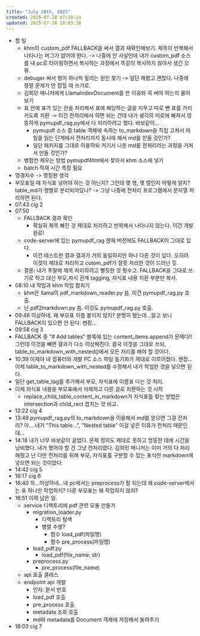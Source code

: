 ```yaml
---
title: "July 28th, 2025"
created: 2025-07-28 07:10:24
updated: 2025-07-28 18:03:30
---
```

  * 할 일
    * khm의 custom_pdf FALLBACK을 써서 결과 재확인해보기. 제목이 반복해서 나타나는 버그가 없어야 한다. -> 나중에 안 사실인데 내가 custom_pdf 소스를 내 pc로 타이핑하면서 복사하는 과정에서 똑같이 복사하지 않아서 생긴 오류.
    * debuger 써서 행이 하나씩 밀리는 원인 찾기 -> 일단 해봤고 괜찮다. 나중에 정말 문제가 안 잡힐 때 쓰기로.
    * 김희민 매니저에게 LlamaIndexDocument를 쓴 이유와 꼭 써야 하는지 물어보기
    * 표 안에 표가 있는 칸을 처리해서 표에 해당하는 글을 지우고 따로 뺀 표를 가리키도록 치환 -> 이건 전처리에서 하면 되는 건데 내가 생각의 미로에 빠져서 엉뚱하게 pymupdf_rag.py에서 다 처리하려고 했다. 바보같이...
      * pymupdf 소스 중 table 객체에 속하는 to_markdown을 직접 고쳐서 파일을 읽는 단계에서 전처리까지 동시에 해서 md를 만들 것인가?
      * 일단 패키지를 그대로 이용하되 거기서 나온 md를 전처리라는 과정을 거쳐서 만들 것인가?
    * 병합칸 채우는 방법 pymupdf4llm에서 찾아서 khm 소스에 넣기
    * batch 적재 시간 측정 필요
  * 명경지수 -> 명징한 생각
  * 부모표일 때 자식표 넣어야 하는 것 아닌지? 그런데 몇 행, 몇 렬인지 어떻게 알지? table_md가 행별로 분리되어있나? -> 그냥 나중에 전처리 프로그램에서 문자열 처리하면 된다.
  * 07:43 cig 2
  * 07:50 
    * FALLBACK 결과 확인
      * 확실히 제목 빠진 것 제대로 처리하고 반복해서 나타나지 않는다. 이건 개발 완료!
    * code-server에 있는 pymupdf_rag 현재 버전에도 FALLBACK이 그대로 있다.
      * 이건 테스트한 결과 결과가 거의 동일하지만 하나 다른 것이 있다. 오히려 이것이 제대로 처리하고 cutom_pdf가 잘못 처리한 것이 드러난 듯.
    * 결론: 내가 주말에 제목 처리하려고 뻘짓한 것 헛수고. FALLBACK을 그대로 쓰기로 하고 대신 부모,자식 관계 tagging, 자식표 내용 치환 부분만 복사.
  * 08:10 내 작업과 khm 작업 합치기
    * khm은 llama의 pdf_markdown_reader.py 씀. 이건 pymupdf_rag.py 호출.
    * 난 pdf2markdown.py 씀. 이것도 pymupdf_rag.py 호출.
  * 09:46 이상하네. 왜 부모표 이름 붙이지 않지? 분명히 됐는데...알고 보니 FALLBACK이 있으면 안 된다. 젠장...
  * 09:58 cig 3
  * FALLBACK 중 "# Add tables" 블록에 있는  content_items.append가 문제다!! 그런데 이것을 빼면 결과가 다소 이상해진다. 결국 이것을 그대로 쓰되, table_to_markdown_with_nested()에서 모든 처리를 해야 할 것이다.
  * 10:39 이제야 내 컴퓨터와 개발 PC 소스 파일 동기화가 제대로 이루어졌다. 젠장...이제 table_to_markdown_with_nested를 수정해서 내가 작업한 것을 넣으면 된다.
  * 일단 get_table_tag를 추가해서 부모, 자식표에 이름표 다는 것 처리.
  * 이제 자식표 내용을 부모표에서 삭제하고 다른 글로 치환하는 것 시작
    * replace_child_table_content_in_markdown가 자식표를 찾는 방법은 intersection과 child_rect 겹치는 것 비교.
  * 12:22 cig 4
  * 13:49 pymupdf_rag.py의 to_markdown을 이용해서 md를 얻으면 그걸 전처리? 아....내가 "This table...", "Nested table" 이걸 넣은 이유가 전처리 때문인데...
  * 14:18 내가 너무 바보같이 굴었다. 문제 정의도 제대로 못하고 엉뚱한 데에 시간을 낭비했다. 내가 했어야 할 건 그냥 전처리였다. 김희민 매니저는 이미 거의 다 처리해줬고 난 다만 전처리를 위해 부모, 자식표를 구분할 수 있는 표식만 markdown에 넣으면 되는 것이었다.
  * 14:42 cig 5
  * 16:17 cig 6
  * 16:40 하...이상하네...내 pc에서는 preprocess가 잘 되는데 왜 code-server에서는 표 하나만 작업하지? 다른 부모표는 왜 작업하지 않지?
  * 16:51 이제 남은 일.
    * service 디렉토리에 pdf 관련 모듈 만들기
      * migration_loader.py
        * 디렉토리 탐색
        * 병렬 수행?
          * 함수 load_pdf(파일명)
          * 함수 pre_process(파일명)
      * load_pdf.py
        * load_pdf(file_name: str)
      * preprocess.py
        * pre_process(file_name) 
    * api 호출 클래스
    * endpoint api 개발
      * 인자: 문서 번호
      * load_pdf 호출
      * pre_process 호출
      * metadata 조회 호출
      * md와 metadata를 Document 객체에 저장해서 돌려주기
  * 18:03 cig 7